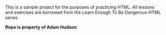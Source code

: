 <p> This is a sample project for the purposes of practicing HTML. All lessons and
exercises are borrowed from the Learn Enough To Be Dangerous HTML series
<p>

<p> <strong> Repo is property of Adam Hudson </strong> <p>